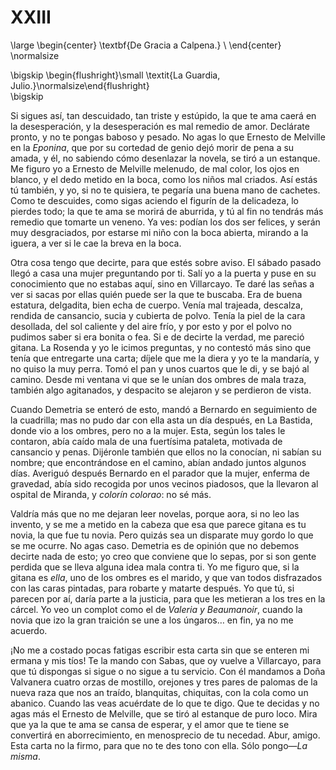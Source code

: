 # XXIII

<!--- 
<div> 
  <span style="margin:0 auto;text-indent:0;display:block;text-align:center;font-weight:bold;font-size:larger;">
                De Gracia a Calpena.                                         <br />
  </span>
</div> 
<p> </p>
-->

\large
\begin{center}
\textbf{De Gracia a Calpena.}                                                 \\
\end{center}
\normalsize

<!--- 
<div>
  <span style="width:100%;display:block;text-align:right;"> 
                *La Guardia, Julio.*
  </span>
</div>
<p> </p>
-->

\bigskip
\begin{flushright}\small \textit{La Guardia, Julio.}\normalsize\end{flushright}   
\bigskip

Si sigues así, tan descuidado, tan triste y estúpido, la que te ama caerá en la
desesperación, y la desesperación es mal remedio de amor. Declárate pronto,
y no te pongas baboso y pesado. No agas lo que Ernesto de Melville en la
*Eponina*, que por su cortedad de genio dejó morir de pena a su amada, y él, no
sabiendo cómo desenlazar la novela, se tiró a un estanque. Me figuro yo
a Ernesto de Melville melenudo, de mal color, los ojos en blanco, y el dedo
metido en la boca, como los niños mal criados. Así estás tú también, y yo, si
no te quisiera, te pegaría una buena mano de cachetes. Como te descuides, como
sigas aciendo el figurín de la delicadeza, lo pierdes todo; la que te ama se
morirá de aburrida, y tú al fin no tendrás más remedio que tomarte un veneno.
Ya ves: podían los dos ser felices, y serán muy desgraciados, por estarse mi
niño con la boca abierta, mirando a la iguera, a ver si le cae la breva en la
boca.

Otra cosa tengo que decirte, para que estés sobre aviso. El sábado pasado llegó
a casa una mujer preguntando por ti. Salí yo a la puerta y puse en su
conocimiento que no estabas aquí, sino en Villarcayo. Te daré las señas a ver
si sacas por ellas quién puede ser la que te buscaba. Era de buena estatura,
delgadita, bien echa de cuerpo. Venía mal trajeada, descalza, rendida de
cansancio, sucia y cubierta de polvo. Tenía la piel de la cara desollada, del
sol caliente y del aire frío, y por esto y por el polvo no pudimos saber si era
bonita o fea. Si e de decirte la verdad, me pareció gitana. La Rosenda y yo le
icimos preguntas, y no contestó más sino que tenía que entregarte una carta;
díjele que me la diera y yo te la mandaría, y no quiso la muy perra. Tomó el
pan y unos cuartos que le di, y se bajó al camino. Desde mi ventana vi que se
le unían dos ombres de mala traza, también algo agitanados, y despacito se
alejaron y se perdieron de vista.

Cuando Demetria se enteró de esto, mandó a Bernardo en seguimiento de la
cuadrilla; mas no pudo dar con ella asta un día después, en La Bastida, donde
vio a los ombres, pero no a la mujer. Esta, según los tales le contaron, abía
caído mala de una fuertísima pataleta, motivada de cansancio y penas. Dijéronle
también que ellos no la conocían, ni sabían su nombre; que encontrándose en el
camino, abían andado juntos algunos días. Averiguó después Bernardo en el
parador que la mujer, enferma de gravedad, abía sido recogida por unos vecinos
piadosos, que la llevaron al ospital de Miranda, y *colorín colorao*: no sé
más.

Valdría más que no me dejaran leer novelas, porque aora, si no leo las invento,
y se me a metido en la cabeza que esa que parece gitana es tu novia, la que fue
tu novia. Pero quizás sea un disparate muy gordo lo que se me ocurre. No agas
caso. Demetria es de opinión que no debemos decirte nada de esto; yo creo que
conviene que lo sepas, por si son gente perdida que se lleva alguna idea mala
contra ti. Yo me figuro que, si la gitana es *ella*, uno de los ombres es el
marido, y que van todos disfrazados con las caras pintadas, para robarte
y matarte después. Yo que tú, si parecen por aí, daría parte a la justicia,
para que les metieran a los tres en la cárcel. Yo veo un complot como el de
*Valeria y Beaumanoir*, cuando la novia que izo la gran traición se une a los
úngaros… en fin, ya no me acuerdo.

¡No me a costado pocas fatigas escribir esta carta sin que se enteren mi ermana
y mis tíos! Te la mando con Sabas, que oy vuelve a Villarcayo, para que tú
dispongas si sigue o no sigue a tu servicio. Con él mandamos a Doña Valvanera
cuatro orzas de mostillo, orejones y tres pares de palomas de la nueva raza que
nos an traído, blanquitas, chiquitas, con la cola como un abanico. Cuando las
veas acuérdate de lo que te digo. Que te decidas y no agas más el Ernesto de
Melville, que se tiró al estanque de puro loco. Mira que ya la que te ama se
cansa de esperar, y el amor que te tiene se convertirá en aborrecimiento, en
menosprecio de tu necedad. Abur, amigo. Esta carta no la firmo, para que no te
des tono con ella. Sólo pongo—*La misma*.
